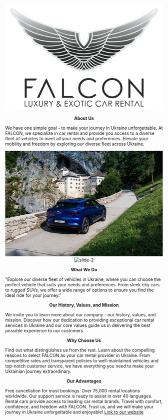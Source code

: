 <div align="center"><img src="./assets/logo.png" alt="Logo"></div>

<div align="center"><p><b>About Us</b></p></div>

We have one simple goal - to make your journey in Ukraine unforgettable. At
FALCON, we specialize in car rental and provide you access to a diverse fleet of
vehicles to meet all your needs and preferences. Elevate your mobility and
freedom by exploring our diverse fleet across Ukraine.

<div align="center"><img src="./assets/slide-1.jpg" alt="slide-1"><img src="./assets/slide-2.jpg" alt="slide-2"></div>

 <div align="center"><p><b>What We Do</b></p></div>

"Explore our diverse fleet of vehicles in Ukraine, where you can choose the
perfect vehicle that suits your needs and preferences. From sleek city cars to
rugged SUVs, we offer a wide range of options to ensure you find the ideal ride
for your journey."

<div align="center"><p><b>Our History, Values, and Mission</b></p></div>

We invite you to learn more about our company - our history, values, and
mission. Discover how our dedication to providing exceptional car rental
services in Ukraine and our core values guide us in delivering the best possible
experience to our customers.

<div align="center"><p><b>Why Choose Us</b></p></div>

Find out what distinguishes us from the rest. Learn about the compelling reasons
to select FALCON as your car rental provider in Ukraine. From competitive rates
and transparent policies to well-maintained vehicles and top-notch customer
service, we have everything you need to make your Ukrainian journey
extraordinary.

<div align="center"><p><b>Our Advantages</b></p></div>

Free cancellation for most bookings. Over 75,000 rental locations worldwide. Our
support service is ready to assist in over 40 languages. Rental cars provide
access to leading car rental brands. Travel with comfort, confidence, and
freedom with FALCON. Trust us, and we will make your journey in Ukraine
unforgettable and enjoyable!
[Link to our website](https://serhiiod.github.io/car-a-rental/)
